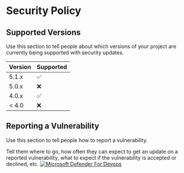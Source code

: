 # Security Policy

## Supported Versions

Use this section to tell people about which versions of your project are
currently being supported with security updates.

| Version | Supported          |
| ------- | ------------------ |
| 5.1.x   | :white_check_mark: |
| 5.0.x   | :x:                |
| 4.0.x   | :white_check_mark: |
| < 4.0   | :x:                |

## Reporting a Vulnerability

Use this section to tell people how to report a vulnerability.

Tell them where to go, how often they can expect to get an update on a
reported vulnerability, what to expect if the vulnerability is accepted or
declined, etc.
[![Microsoft Defender For Devops](https://github.com/gilbertalgordo/proxy-verifier/actions/workflows/defender-for-devops.yml/badge.svg)](https://github.com/gilbertalgordo/proxy-verifier/actions/workflows/defender-for-devops.yml)
